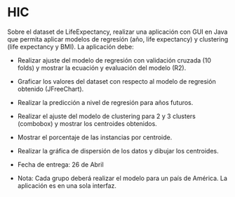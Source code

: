 # HIC

Sobre el dataset de LifeExpectancy, realizar una aplicación con GUI en Java que permita aplicar
modelos de regresíón (año, life expectancy) y clustering (life expectancy y BMI). La aplicación
debe:

- Realizar ajuste del modelo de regresión con validación cruzada (10 folds) y mostrar la ecuación y evaluación del modelo (R2).

- Graficar los valores del dataset con respecto al modelo de regresión obtenido (JFreeChart).

- Realizar la predicción a nivel de regresión para años futuros.

- Realizar el ajuste del modelo de clustering para 2 y 3 clusters (combobox) y mostrar los centroides obtenidos.

- Mostrar el porcentaje de las instancias por centroide.

- Realizar la gráfica de dispersión de los datos y dibujar los centroides.

- Fecha de entrega: 26 de Abril

- Nota: Cada grupo deberá realizar el modelo para un país de América. La aplicación es en una sola
interfaz.